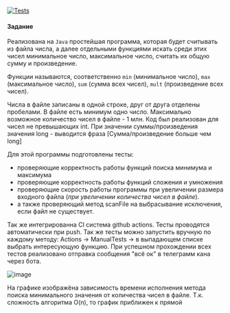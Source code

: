 [![Tests](https://github.com/bananzi/UnitTests_v2.0/actions/workflows/main.yml/badge.svg)](https://github.com/bananzi/UnitTests_v2.0/actions/workflows/main.yml)

#### Задание 

Реализована на `Java` простейшая программа, которая будет считывать из файла числа, а далее отдельными функциями искать среди этих чисел минимальное число, максимальное число, считать их общую сумму и произведение. 

Функции называются, соответственно `min` (минимальное число), `max` (максимальное число), `sum` (сумма всех чисел), `mult` (произведение всех чисел). 

Числа в файле записаны в одной строке, друг от друга отделены пробелами. В файле есть минимум одно число. Максимально возможное количество чисел в файле - 1 млн.
Код был реализован для чисел не превышающих int. При значении суммы/произведения значения long - выводится фраза [Сумма/произведение больше чем long]  

Для этой программы подготовлены тесты:
- проверяющие корректность работы функций поиска минимума и максимума
- проверяющие корректность работы функций сложения и умножения
- проверяющие скорость работы программы при увеличении размера входного файла (*при увеличении количества чисел в файле*).
- а также проверяющий метод scanFile на выбрасывание исключения, если файл не существует.

Так же интегрированна CI система github actions. Тесты проводятся автоматически при push. Так же тесты можно запустить вручную по каждому методу: Actions -> ManualTests -> в выпадающем списке выбрать интересующую функцию.
При успешном прохождении всех тестов реализовано отправка сообщения "всё ок" в телеграмм кана через бота.


![image](https://github.com/bananzi/UnitTests_v2.0/assets/54536912/7011e9db-b934-474d-b14b-886e7b397186)

На графике изображёна зависимость времени исполнения метода поиска минимального значения от количества чисел в файле. Т.к. сложность алгоритма O(n), то график приближен к прямой
